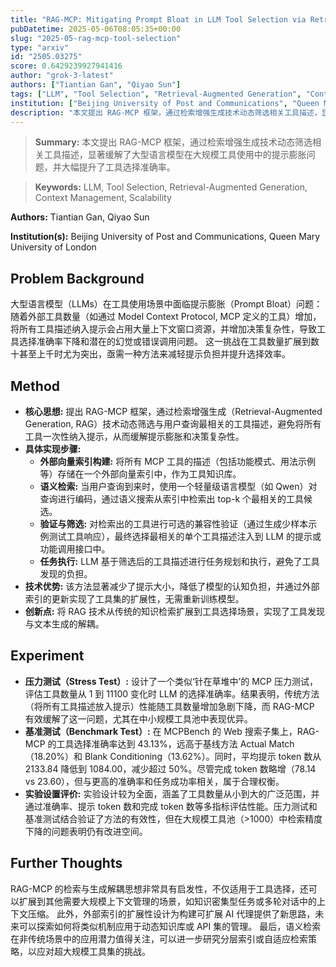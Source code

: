 ```yaml
---
title: "RAG-MCP: Mitigating Prompt Bloat in LLM Tool Selection via Retrieval-Augmented Generation"
pubDatetime: 2025-05-06T08:05:35+00:00
slug: "2025-05-rag-mcp-tool-selection"
type: "arxiv"
id: "2505.03275"
score: 0.6429239927941416
author: "grok-3-latest"
authors: ["Tiantian Gan", "Qiyao Sun"]
tags: ["LLM", "Tool Selection", "Retrieval-Augmented Generation", "Context Management", "Scalability"]
institution: ["Beijing University of Post and Communications", "Queen Mary University of London"]
description: "本文提出 RAG-MCP 框架，通过检索增强生成技术动态筛选相关工具描述，显著缓解了大型语言模型在大规模工具使用中的提示膨胀问题，并大幅提升了工具选择准确率。"
---
```


> **Summary:** 本文提出 RAG-MCP 框架，通过检索增强生成技术动态筛选相关工具描述，显著缓解了大型语言模型在大规模工具使用中的提示膨胀问题，并大幅提升了工具选择准确率。 

> **Keywords:** LLM, Tool Selection, Retrieval-Augmented Generation, Context Management, Scalability

**Authors:** Tiantian Gan, Qiyao Sun

**Institution(s):** Beijing University of Post and Communications, Queen Mary University of London


## Problem Background

大型语言模型（LLMs）在工具使用场景中面临提示膨胀（Prompt Bloat）问题：随着外部工具数量（如通过 Model Context Protocol, MCP 定义的工具）增加，将所有工具描述纳入提示会占用大量上下文窗口资源，并增加决策复杂性，导致工具选择准确率下降和潜在的幻觉或错误调用问题。
这一挑战在工具数量扩展到数十甚至上千时尤为突出，亟需一种方法来减轻提示负担并提升选择效率。

## Method

*   **核心思想:** 提出 RAG-MCP 框架，通过检索增强生成（Retrieval-Augmented Generation, RAG）技术动态筛选与用户查询最相关的工具描述，避免将所有工具一次性纳入提示，从而缓解提示膨胀和决策复杂性。
*   **具体实现步骤:** 
    *   **外部向量索引构建:** 将所有 MCP 工具的描述（包括功能模式、用法示例等）存储在一个外部向量索引中，作为工具知识库。
    *   **语义检索:** 当用户查询到来时，使用一个轻量级语言模型（如 Qwen）对查询进行编码，通过语义搜索从索引中检索出 top-k 个最相关的工具候选。
    *   **验证与筛选:** 对检索出的工具进行可选的兼容性验证（通过生成少样本示例测试工具响应），最终选择最相关的单个工具描述注入到 LLM 的提示或功能调用接口中。
    *   **任务执行:** LLM 基于筛选后的工具描述进行任务规划和执行，避免了工具发现的负担。
*   **技术优势:** 该方法显著减少了提示大小，降低了模型的认知负担，并通过外部索引的更新实现了工具集的扩展性，无需重新训练模型。
*   **创新点:** 将 RAG 技术从传统的知识检索扩展到工具选择场景，实现了工具发现与文本生成的解耦。

## Experiment

*   **压力测试（Stress Test）:** 设计了一个类似‘针在草堆中’的 MCP 压力测试，评估工具数量从 1 到 11100 变化时 LLM 的选择准确率。结果表明，传统方法（将所有工具描述放入提示）性能随工具数量增加急剧下降，而 RAG-MCP 有效缓解了这一问题，尤其在中小规模工具池中表现优异。
*   **基准测试（Benchmark Test）:** 在 MCPBench 的 Web 搜索子集上，RAG-MCP 的工具选择准确率达到 43.13%，远高于基线方法 Actual Match（18.20%）和 Blank Conditioning（13.62%）。同时，平均提示 token 数从 2133.84 降低到 1084.00，减少超过 50%。尽管完成 token 数略增（78.14 vs 23.60），但与更高的准确率和任务成功率相关，属于合理权衡。
*   **实验设置评价:** 实验设计较为全面，涵盖了工具数量从小到大的广泛范围，并通过准确率、提示 token 数和完成 token 数等多指标评估性能。压力测试和基准测试结合验证了方法的有效性，但在大规模工具池（>1000）中检索精度下降的问题表明仍有改进空间。

## Further Thoughts

RAG-MCP 的检索与生成解耦思想非常具有启发性，不仅适用于工具选择，还可以扩展到其他需要大规模上下文管理的场景，如知识密集型任务或多轮对话中的上下文压缩。
此外，外部索引的扩展性设计为构建可扩展 AI 代理提供了新思路，未来可以探索如何将类似机制应用于动态知识库或 API 集的管理。
最后，语义检索在非传统场景中的应用潜力值得关注，可以进一步研究分层索引或自适应检索策略，以应对超大规模工具集的挑战。